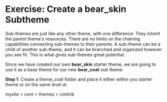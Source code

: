 # Exercise: Create a bear_skin Subtheme

Sub-themes are just like any other theme, with one difference: They inherit the parent theme's resources. There are no limits on the chaining capabilities connecting sub-themes to their parents. A sub-theme can be a child of another sub-theme, and it can be branched and organized however you see fit. This is what gives sub-themes great potential.

Since we have created our own **bear_skin** starter theme, we are going to use it as a base theme for our new **bear_coat** sub theme.

**Step 1**: Create a theme_coat folder and place it either within you starter theme or on the same level at 

mysite > core > themes > contrib